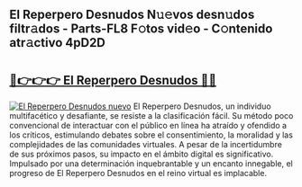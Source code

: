 ## El Reperpero Desnudos N𝚞𝚎vos desn𝚞dos filtr𝚊dos - Parts-FL8 F𝚘tos vid𝚎o - C𝚘ntenido atr𝚊ctivo 4pD2D

# <h2><a href="http://mb12oac.tromn.icu/?c=El+Reperpero+Desnudos">🔗👉👉👉 El Reperpero Desnudos 🔗🔗</a></h2>

[![El Reperpero Desnudos nuevo](https://i.imgur.com/pEAQMta.gif)](http://mb12oac.tromn.icu/?c=El+Reperpero+Desnudos)
El Reperpero Desnudos, un individuo multifacético y desafiante, se resiste a la clasificación fácil. Su método poco convencional de interactuar con el público en línea ha atraído y ofendido a los críticos, estimulando debates sobre el consentimiento, la moralidad y las complejidades de las comunidades virtuales. A pesar de la incertidumbre de sus próximos pasos, su impacto en el ámbito digital es significativo. Impulsado por una determinación inquebrantable y un encanto innegable, el progreso de El Reperpero Desnudos en el reino virtual es implacable.
